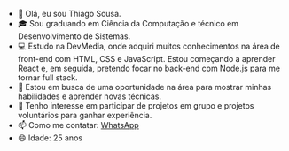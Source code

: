 - 👋 Olá, eu sou Thiago Sousa.
- 🎓 Sou graduando em Ciência da Computação e técnico em Desenvolvimento de Sistemas.
- 💻 Estudo na DevMedia, onde adquiri muitos conhecimentos na área de front-end com HTML, CSS e JavaScript. Estou começando a aprender React e, em seguida, pretendo focar no back-end com Node.js para me tornar full stack.
- 🌱 Estou em busca de uma oportunidade na área para mostrar minhas habilidades e aprender novas técnicas.
- 🤝 Tenho interesse em participar de projetos em grupo e projetos voluntários para ganhar experiência.
- 📫 Como me contatar: [WhatsApp](https://wa.me/5531996068639)
- 😄 Idade: 25 anos

<!---
ThiagoSousaDevJS/ThiagoSousaDevJS is a ✨ special ✨ repository because its `README.md` (this file) appears on your GitHub profile.
You can click the Preview link to take a look at your changes.
--->
